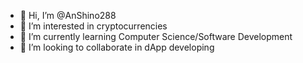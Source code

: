 - 👋 Hi, I’m @AnShino288
- 👀 I’m interested in cryptocurrencies
- 🌱 I’m currently learning Computer Science/Software Development
- 💞️ I’m looking to collaborate in dApp developing


<!---
AnShino288/AnShino288 is a ✨ special ✨ repository because its `README.md` (this file) appears on your GitHub profile.
You can click the Preview link to take a look at your changes.
--->
